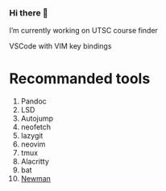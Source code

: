 ### Hi there 👋

I’m currently working on UTSC course finder

VSCode with VIM key bindings

# Recommanded tools

1. Pandoc
2. LSD
3. Autojump
4. neofetch
5. lazygit
6. neovim
7. tmux
8. Alacritty
9. bat
10. [Newman](https://github.com/postmanlabs/newman)

